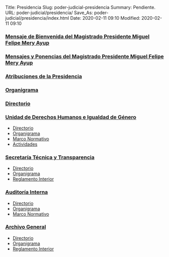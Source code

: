 Title: Presidencia
Slug: poder-judicial-presidencia
Summary: Pendiente.
URL: poder-judicial/presidencia/
Save_As: poder-judicial/presidencia/index.html
Date: 2020-02-11 09:10
Modified: 2020-02-11 09:10


### [Mensaje de Bienvenida del Magistrado Presidente Miguel Felipe Mery Ayup](bienvenida/)

### [Mensajes y Ponencias del Magistrado Presidente Miguel Felipe Mery Ayup](mensajes-ponencias/)

### [Atribuciones de la Presidencia](atribuciones/)

### [Organigrama](organigrama/)

### [Directorio](directorio/)

### [Unidad de Derechos Humanos e Igualdad de Género](derechos-humanos/)

* [Directorio](derechos-humanos/directorio/)
* [Organigrama](derechos-humanos/organigrama/)
* [Marco Normativo](derechos-humanos/normatividad/)
* [Actividades](derechos-humanos/actividades/)

### [Secretaría Técnica y Transparencia](secretaria-tecnica-transparencia/)

* [Directorio](secretaria-tecnica-transparencia/directorio/)
* [Organigrama](secretaria-tecnica-transparencia/organigrama/)
* [Reglamento Interior](secretaria-tecnica-transparencia/reglamento-interior/)

### [Auditoría Interna](auditoria-interna/)

* [Directorio](auditoria-interna/directorio/)
* [Organigrama](auditoria-interna/organigrama/)
* [Marco Normativo](auditoria-interna/normatividad/)

### [Archivo General](archivo-general/)

* [Directorio](archivo-general/directorio/)
* [Organigrama](archivo-general/organigrama/)
* [Reglamento Interior](archivo-general/reglamento-interior/)
